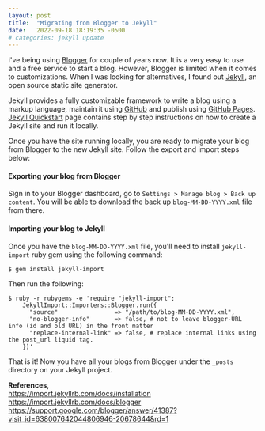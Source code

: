 ```yaml
---
layout: post
title:  "Migrating from Blogger to Jekyll"
date:   2022-09-18 18:19:35 -0500
# categories: jekyll update
---
```

I've being using [Blogger][blogger-url] for couple of years now. It is a very easy to use and a free service to start a blog. However, Blogger is limited when it comes to customizations. When I was looking for alternatives, I found out [Jekyll][jekyll-url], an open source static site generator.

Jekyll provides a fully customizable framework to write a blog using a markup language, maintain it using [GitHub][github-url] and publish using [GitHub Pages][github-pages-url]. [Jekyll Quickstart][jekyll-docs] page contains step by step instructions on how to create a Jekyll site and run it locally.

Once you have the site running locally, you are ready to migrate your blog from Blogger to the new Jekyll site. Follow the export and import steps below:

#### Exporting your blog from Blogger

Sign in to your Blogger dashboard, go to `Settings > Manage blog > Back up content`. You will be able to download the back up `blog-MM-DD-YYYY.xml` file from there.  

#### Importing your blog to Jekyll

Once you have the `blog-MM-DD-YYYY.xml` file, you'll need to install `jekyll-import` ruby gem using the following command:

``` shell
$ gem install jekyll-import
```

Then run the following:

``` shell
$ ruby -r rubygems -e 'require "jekyll-import";
    JekyllImport::Importers::Blogger.run({
      "source"                => "/path/to/blog-MM-DD-YYYY.xml",
      "no-blogger-info"       => false, # not to leave blogger-URL info (id and old URL) in the front matter
      "replace-internal-link" => false, # replace internal links using the post_url liquid tag.
    })'
```
That is it! Now you have all your blogs from Blogger under the `_posts` directory on your Jekyll project.

**References,**\
<https://import.jekyllrb.com/docs/installation>\
<https://import.jekyllrb.com/docs/blogger>\
<https://support.google.com/blogger/answer/41387?visit_id=638007642044806946-20678644&rd=1>


[blogger-url]: https://www.blogger.com
[jekyll-url]: https://jekyllrb.com
[jekyll-docs]: https://jekyllrb.com/docs
[github-url]: https://github.com
[github-pages-url]: https://pages.github.com